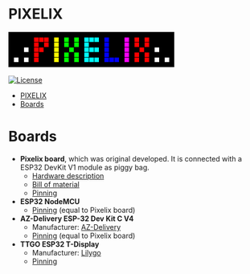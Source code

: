 # PIXELIX
![PIXELIX](./images/LogoBlack.png)

[![License](https://img.shields.io/badge/license-MIT-blue.svg)](http://choosealicense.com/licenses/mit/)

- [PIXELIX](#pixelix)
- [Boards](#boards)

# Boards

* **Pixelix board**, which was original developed. It is connected with a ESP32 DevKit V1 module as piggy bag.
  * [Hardware description](boards/pixelix/ELECTRONIC.md)
  * [Bill of material](boards/pixelix/BOM.md)
  * [Pinning](../lib/HalLedMatrix/Board.h)
* **ESP32 NodeMCU**
  * [Pinning](../lib/HalLedMatrix/Board.h) (equal to Pixelix board)
* **AZ-Delivery ESP-32 Dev Kit C V4**
  * Manufacturer: [AZ-Delivery](https://www.az-delivery.de/products/esp-32-dev-kit-c-v4)
  * [Pinning](../lib/HalLedMatrix/Board.h) (equal to Pixelix board)
* **TTGO ESP32 T-Display**
  * Manufacturer: [Lilygo](http://www.lilygo.cn/prod_view.aspx?TypeId=50033&Id=1126&FId=t3:50033:3)
  * [Pinning](../lib/HalTtgoTDisplay/Board.h)

